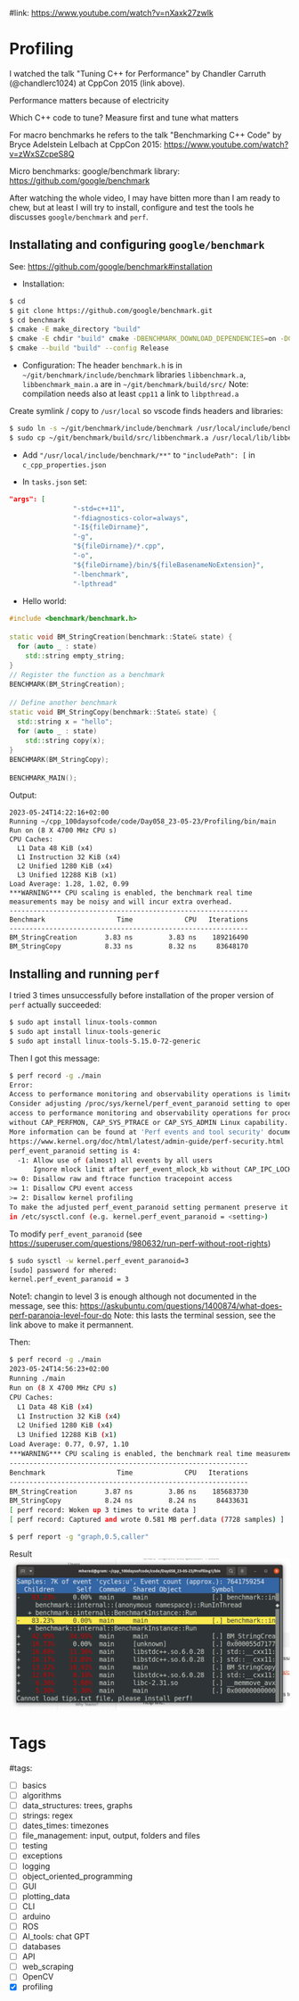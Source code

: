 #link: https://www.youtube.com/watch?v=nXaxk27zwlk

# Profiling

I watched the talk "Tuning C++ for Performance" by Chandler Carruth (@chandlerc1024) at CppCon 2015 (link above).

Performance matters because of electricity

Which C++ code to tune? Measure first and tune what matters

For macro benchmarks he refers to the talk "Benchmarking C++ Code" by Bryce Adelstein Lelbach at CppCon 2015: https://www.youtube.com/watch?v=zWxSZcpeS8Q

Micro benchmarks: google/benchmark library: https://github.com/google/benchmark

After watching the whole video, I may have bitten more than I am ready to chew, but at least I will try to install, configure and test the tools he discusses `google/benchmark` and `perf`.

## Installating and configuring `google/benchmark`
See: https://github.com/google/benchmark#installation

* Installation:
```bash
$ cd 
$ git clone https://github.com/google/benchmark.git
$ cd benchmark
$ cmake -E make_directory "build"
$ cmake -E chdir "build" cmake -DBENCHMARK_DOWNLOAD_DEPENDENCIES=on -DCMAKE_BUILD_TYPE=Release ../
$ cmake --build "build" --config Release
```
* Configuration:
The header `benchmark.h` is in `~/git/benchmark/include/benchmark`
libraries `libbenchmark.a`, `libbenchmark_main.a` are in `~/git/benchmark/build/src/` 
Note: compilation needs also at least `cpp11` a link to `libpthread.a`

Create symlink / copy to `/usr/local` so vscode finds headers and libraries:
```bash
$ sudo ln -s ~/git/benchmark/include/benchmark /usr/local/include/benchmark
$ sudo cp ~/git/benchmark/build/src/libbenchmark.a /usr/local/lib/libbenchmark.a
```

* Add `"/usr/local/include/benchmark/**"` to `"includePath": [` in `c_cpp_properties.json` 

* In `tasks.json` set:
```json
"args": [
                "-std=c++11",
                "-fdiagnostics-color=always",
                "-I${fileDirname}",
                "-g",
                "${fileDirname}/*.cpp",
                "-o",
                "${fileDirname}/bin/${fileBasenameNoExtension}",
                "-lbenchmark",
                "-lpthread"
```

* Hello world:
```c++
#include <benchmark/benchmark.h>

static void BM_StringCreation(benchmark::State& state) {
  for (auto _ : state)
    std::string empty_string;
}
// Register the function as a benchmark
BENCHMARK(BM_StringCreation);

// Define another benchmark
static void BM_StringCopy(benchmark::State& state) {
  std::string x = "hello";
  for (auto _ : state)
    std::string copy(x);
}
BENCHMARK(BM_StringCopy);

BENCHMARK_MAIN();
```

Output:
```
2023-05-24T14:22:16+02:00
Running ~/cpp_100daysofcode/code/Day058_23-05-23/Profiling/bin/main
Run on (8 X 4700 MHz CPU s)
CPU Caches:
  L1 Data 48 KiB (x4)
  L1 Instruction 32 KiB (x4)
  L2 Unified 1280 KiB (x4)
  L3 Unified 12288 KiB (x1)
Load Average: 1.28, 1.02, 0.99
***WARNING*** CPU scaling is enabled, the benchmark real time measurements may be noisy and will incur extra overhead.
------------------------------------------------------------
Benchmark                  Time             CPU   Iterations
------------------------------------------------------------
BM_StringCreation       3.83 ns         3.83 ns    189216490
BM_StringCopy           8.33 ns         8.32 ns     83648170
```
## Installing and running `perf`
I tried 3 times unsuccessfully before installation of the proper version of `perf` actually succeeded:
```bash
$ sudo apt install linux-tools-common
$ sudo apt install linux-tools-generic
$ sudo apt install linux-tools-5.15.0-72-generic
```

Then I got this message:
```bash
$ perf record -g ./main
Error:
Access to performance monitoring and observability operations is limited.
Consider adjusting /proc/sys/kernel/perf_event_paranoid setting to open
access to performance monitoring and observability operations for processes
without CAP_PERFMON, CAP_SYS_PTRACE or CAP_SYS_ADMIN Linux capability.
More information can be found at 'Perf events and tool security' document:
https://www.kernel.org/doc/html/latest/admin-guide/perf-security.html
perf_event_paranoid setting is 4:
  -1: Allow use of (almost) all events by all users
      Ignore mlock limit after perf_event_mlock_kb without CAP_IPC_LOCK
>= 0: Disallow raw and ftrace function tracepoint access
>= 1: Disallow CPU event access
>= 2: Disallow kernel profiling
To make the adjusted perf_event_paranoid setting permanent preserve it
in /etc/sysctl.conf (e.g. kernel.perf_event_paranoid = <setting>)
```

To modify `perf_event_paranoid` (see https://superuser.com/questions/980632/run-perf-without-root-rights)

```bash
$ sudo sysctl -w kernel.perf_event_paranoid=3
[sudo] password for mhered: 
kernel.perf_event_paranoid = 3
```
Note1: changin to level 3 is enough although not documented in the message, see this: https://askubuntu.com/questions/1400874/what-does-perf-paranoia-level-four-do
Note: this lasts the terminal session, see the link above to make it permannent.

Then:

```bash
$ perf record -g ./main
2023-05-24T14:56:23+02:00
Running ./main
Run on (8 X 4700 MHz CPU s)
CPU Caches:
  L1 Data 48 KiB (x4)
  L1 Instruction 32 KiB (x4)
  L2 Unified 1280 KiB (x4)
  L3 Unified 12288 KiB (x1)
Load Average: 0.77, 0.97, 1.10
***WARNING*** CPU scaling is enabled, the benchmark real time measurements may be noisy and will incur extra overhead.
------------------------------------------------------------
Benchmark                  Time             CPU   Iterations
------------------------------------------------------------
BM_StringCreation       3.87 ns         3.86 ns    185683730
BM_StringCopy           8.24 ns         8.24 ns     84433631
[ perf record: Woken up 3 times to write data ]
[ perf record: Captured and wrote 0.581 MB perf.data (7728 samples) ]
```

```bash
$ perf report -g "graph,0.5,caller"
```
Result
![](./profiler.png)

# Tags
#tags: 

- [ ] basics
- [ ] algorithms
- [ ] data_structures: trees, graphs
- [ ] strings: regex
- [ ] dates_times: timezones
- [ ] file_management: input, output, folders and files
- [ ] testing
- [ ] exceptions
- [ ] logging
- [ ] object_oriented_programming
- [ ] GUI
- [ ] plotting_data
- [ ] CLI
- [ ] arduino
- [ ] ROS
- [ ] AI_tools: chat GPT
- [ ] databases
- [ ] API
- [ ] web_scraping
- [ ] OpenCV
- [x] profiling